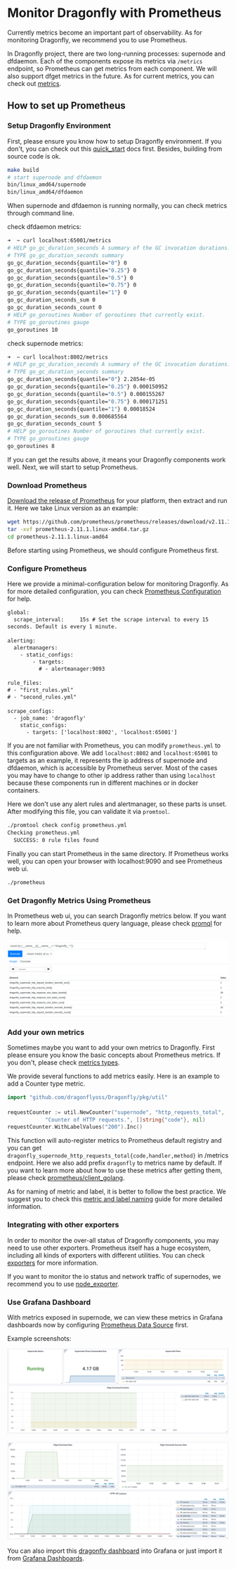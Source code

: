 # Monitor Dragonfly with Prometheus

Currently metrics become an important part of observability. As for monitoring Dragonfly, we recommend you to use Prometheus.

In Dragonfly project, there are two long-running processes: supernode and dfdaemon. Each of the components expose its metrics via `/metrics` endpoint, so Prometheus can get metrics from each component. We will also support dfget metrics in the future. As for current metrics, you can check out [metrics](metrics.md).

## How to set up Prometheus

### Setup Dragonfly Environment

First, please ensure you know how to setup Dragonfly environment. If you don't, you can check out this  [quick_start](https://github.com/dragonflyoss/Dragonfly/blob/master/docs/quick_start/README.md) docs first. Besides, building from source code is ok.

``` bash
make build
# start supernode and dfdaemon
bin/linux_amd64/supernode
bin/linux_amd64/dfdaemon
```

When supernode and dfdaemon is running normally, you can check metrics through command line.

check dfdaemon metrics:

``` bash
➜  ~ curl localhost:65001/metrics
# HELP go_gc_duration_seconds A summary of the GC invocation durations.
# TYPE go_gc_duration_seconds summary
go_gc_duration_seconds{quantile="0"} 0
go_gc_duration_seconds{quantile="0.25"} 0
go_gc_duration_seconds{quantile="0.5"} 0
go_gc_duration_seconds{quantile="0.75"} 0
go_gc_duration_seconds{quantile="1"} 0
go_gc_duration_seconds_sum 0
go_gc_duration_seconds_count 0
# HELP go_goroutines Number of goroutines that currently exist.
# TYPE go_goroutines gauge
go_goroutines 10
```

check supernode metrics:

``` bash
➜  ~ curl localhost:8002/metrics
# HELP go_gc_duration_seconds A summary of the GC invocation durations.
# TYPE go_gc_duration_seconds summary
go_gc_duration_seconds{quantile="0"} 2.2854e-05
go_gc_duration_seconds{quantile="0.25"} 0.000150952
go_gc_duration_seconds{quantile="0.5"} 0.000155267
go_gc_duration_seconds{quantile="0.75"} 0.000171251
go_gc_duration_seconds{quantile="1"} 0.00018524
go_gc_duration_seconds_sum 0.000685564
go_gc_duration_seconds_count 5
# HELP go_goroutines Number of goroutines that currently exist.
# TYPE go_goroutines gauge
go_goroutines 8
```

If you can get the results above, it means your Dragonfly components work well. Next, we will start to setup Prometheus.

### Download Prometheus

[Download the release of Prometheus](https://prometheus.io/download/) for your platform, then extract and run it. Here we take Linux version as an example:

``` bash
wget https://github.com/prometheus/prometheus/releases/download/v2.11.1/prometheus-2.11.1.linux-amd64.tar.gz
tar -xvf prometheus-2.11.1.linux-amd64.tar.gz
cd prometheus-2.11.1.linux-amd64
```

Before starting using Prometheus, we should configure Prometheus first.

### Configure Prometheus

Here we provide a minimal-configuration below for monitoring Dragonfly. As for more detailed configuration, you can check [Prometheus Configuration](https://prometheus.io/docs/prometheus/latest/configuration/configuration/) for help.

```
global:
  scrape_interval:     15s # Set the scrape interval to every 15 seconds. Default is every 1 minute.

alerting:
  alertmanagers:
    - static_configs:
        - targets:
          # - alertmanager:9093

rule_files:
# - "first_rules.yml"
# - "second_rules.yml"

scrape_configs:
  - job_name: 'dragonfly'
    static_configs:
      - targets: ['localhost:8002', 'localhost:65001']
```

If you are not familiar with Prometheus, you can modify `prometheus.yml` to this configuration above. We add `localhost:8002` and `localhost:65001` to targets as an example, it represents the ip address of supernode and dfdaemon, which is accessible by Prometheus server. Most of the cases you may have to change to other ip address rather than using `localhost` because these components run in different machines or in docker containers.

Here we don't use any alert rules and alertmanager, so these parts is unset. After modifying this file, you can validate it via `promtool`.

``` bash
./promtool check config prometheus.yml
Checking prometheus.yml
  SUCCESS: 0 rule files found
```

Finally you can start Prometheus in the same directory. If Prometheus works well, you can open your browser with localhost:9090 and see Prometheus web ui.

``` bash
./prometheus
```

### Get Dragonfly Metrics Using Prometheus

In Prometheus web ui, you can search Dragonfly metrics below. If you want to learn more about Prometheus query language, please check [promql](https://prometheus.io/docs/prometheus/latest/querying/basics/) for help.

![dragonfly_metrics.png](../images/dragonfly_metrics.png)

### Add your own metrics

Sometimes maybe you want to add your own metrics to Dragonfly. First please ensure you know the basic concepts about Prometheus metrics. If you don't, please check [metrics types](https://prometheus.io/docs/concepts/metric_types/).

We provide several functions to add metrics easily. Here is an example to add a Counter type metric.

``` go
import "github.com/dragonflyoss/Dragonfly/pkg/util"

requestCounter := util.NewCounter("supernode", "http_requests_total",
			"Counter of HTTP requests.", []string{"code"}, nil)
requestCounter.WithLabelValues("200").Inc()
```

This function will auto-register metrics to Prometheus default registry and you can get `dragonfly_supernode_http_requests_total{code,handler,method}` in /metrics endpoint. Here we also add prefix `dragonfly` to metrics name by default. If you want to learn more about how to use these metrics after getting them, please check [prometheus/client_golang](https://github.com/prometheus/client_golang).

As for naming of metric and label, it is better to follow the best practice. We suggest you to check this [metric and label naming](https://prometheus.io/docs/practices/naming/) guide for more detailed information.

### Integrating with other exporters

In order to monitor the over-all status of Dragonfly components, you may need to use other exporters. Prometheus itself has a huge ecosystem, including all kinds of exporters with different utilities. You can check [exporters](https://prometheus.io/docs/instrumenting/exporters/) for more information.

If you want to monitor the io status and network traffic of supernodes, we recommend you to use [node_exporter](https://github.com/prometheus/node_exporter).

### Use Grafana Dashboard

With metrics exposed in supernode, we can view these metrics in Grafana dashboards now by configuring [Prometheus Data Source](https://grafana.com/docs/features/datasources/prometheus/) first.

Example screenshots:

![example_dashboard1.png](../images/dashboards/dashboard1.png)

![example_dashboard2.png](../images/dashboards/dashboard2.png)

You can also import this [dragonfly dashboard](./dragonfly.json) into Grafana or just import it from [Grafana Dashboards](https://grafana.com/grafana/dashboards/10852).
